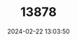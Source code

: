 ---
title: "13878"
category: "Mormoops megalophylla"
draft: false
date: 2024-02-22 13:03:50
languages:
  English: ["Peters's Ghost-faced Bat", "Ghost-faced Bat"]
---